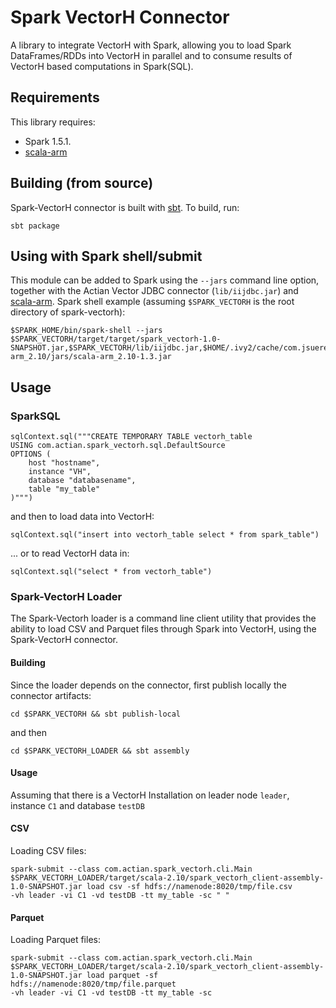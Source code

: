 
# Spark VectorH Connector

A library to integrate VectorH with Spark, allowing you to load Spark DataFrames/RDDs into VectorH in parallel and to consume results of VectorH based computations in Spark(SQL).

## Requirements

This library requires:
* Spark 1.5.1.
* [scala-arm](https://github.com/jsuereth/scala-arm)

## Building (from source)

Spark-VectorH connector is built with [sbt](http://www.scala-sbt.org/). To build, run:

    sbt package

## Using with Spark shell/submit
This module can be added to Spark using the `--jars` command line option, together with the Actian Vector JDBC connector (`lib/iijdbc.jar`) and [scala-arm](https://github.com/jsuereth/scala-arm).
Spark shell example (assuming `$SPARK_VECTORH` is the root directory of spark-vectorh):
    
    $SPARK_HOME/bin/spark-shell --jars $SPARK_VECTORH/target/target/spark_vectorh-1.0-SNAPSHOT.jar,$SPARK_VECTORH/lib/iijdbc.jar,$HOME/.ivy2/cache/com.jsuereth/scala-arm_2.10/jars/scala-arm_2.10-1.3.jar

## Usage

### SparkSQL

```
sqlContext.sql("""CREATE TEMPORARY TABLE vectorh_table
USING com.actian.spark_vectorh.sql.DefaultSource
OPTIONS (
    host "hostname",
    instance "VH",
    database "databasename",
    table "my_table"
)""")
```

and then to load data into VectorH:
    
    sqlContext.sql("insert into vectorh_table select * from spark_table")

... or to read VectorH data in:
    
    sqlContext.sql("select * from vectorh_table")

### Spark-VectorH Loader

The Spark-Vectorh loader is a command line client utility that provides the ability to load CSV and Parquet files through Spark into VectorH, using the Spark-VectorH connector.

#### Building

Since the loader depends on the connector, first publish locally the connector artifacts:
    
    cd $SPARK_VECTORH && sbt publish-local

and then

    cd $SPARK_VECTORH_LOADER && sbt assembly

#### Usage

Assuming that there is a VectorH Installation on leader node `leader`, instance `C1` and database `testDB`

#### CSV

Loading CSV files:
    
```
spark-submit --class com.actian.spark_vectorh.cli.Main $SPARK_VECTORH_LOADER/target/scala-2.10/spark_vectorh_client-assembly-1.0-SNAPSHOT.jar load csv -sf hdfs://namenode:8020/tmp/file.csv
-vh leader -vi C1 -vd testDB -tt my_table -sc " "
```

#### Parquet

Loading Parquet files:
    
```
spark-submit --class com.actian.spark_vectorh.cli.Main $SPARK_VECTORH_LOADER/target/scala-2.10/spark_vectorh_client-assembly-1.0-SNAPSHOT.jar load parquet -sf hdfs://namenode:8020/tmp/file.parquet
-vh leader -vi C1 -vd testDB -tt my_table -sc
```